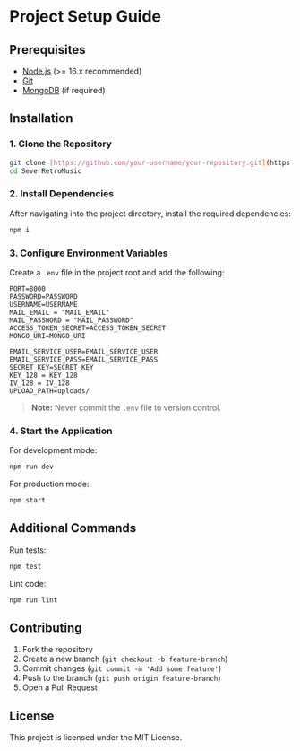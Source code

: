 # Project Setup Guide

## Prerequisites
- [Node.js](https://nodejs.org/) (>= 16.x recommended)
- [Git](https://git-scm.com/)
- [MongoDB](https://www.mongodb.com/) (if required)

## Installation

### 1. Clone the Repository
```sh
git clone [https://github.com/your-username/your-repository.git](https://github.com/dinhthanhminhk11/SeverRetroMusic.git)
cd SeverRetroMusic
```

### 2. Install Dependencies
After navigating into the project directory, install the required dependencies:
```sh
npm i
```

### 3. Configure Environment Variables
Create a `.env` file in the project root and add the following:

```
PORT=8000
PASSWORD=PASSWORD
USERNAME=USERNAME
MAIL_EMAIL = "MAIL_EMAIL"
MAIL_PASSWORD = "MAIL_PASSWORD"
ACCESS_TOKEN_SECRET=ACCESS_TOKEN_SECRET
MONGO_URI=MONGO_URI

EMAIL_SERVICE_USER=EMAIL_SERVICE_USER
EMAIL_SERVICE_PASS=EMAIL_SERVICE_PASS
SECRET_KEY=SECRET_KEY
KEY_128 = KEY_128
IV_128 = IV_128
UPLOAD_PATH=uploads/
```

> **Note:** Never commit the `.env` file to version control.

### 4. Start the Application
For development mode:
```sh
npm run dev
```
For production mode:
```sh
npm start
```

## Additional Commands
Run tests:
```sh
npm test
```

Lint code:
```sh
npm run lint
```

## Contributing
1. Fork the repository
2. Create a new branch (`git checkout -b feature-branch`)
3. Commit changes (`git commit -m 'Add some feature'`)
4. Push to the branch (`git push origin feature-branch`)
5. Open a Pull Request

## License
This project is licensed under the MIT License.

